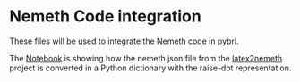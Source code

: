 # Nemeth Code integration

These files will be used to integrate the Nemeth code in pybrl. 

The [Notebook](Notebook.ipynb) is showing how the nemeth.json file from the [latex2nemeth](https://sourceforge.net/projects/latex2nemeth/) project is converted in a Python dictionary with the raise-dot representation.